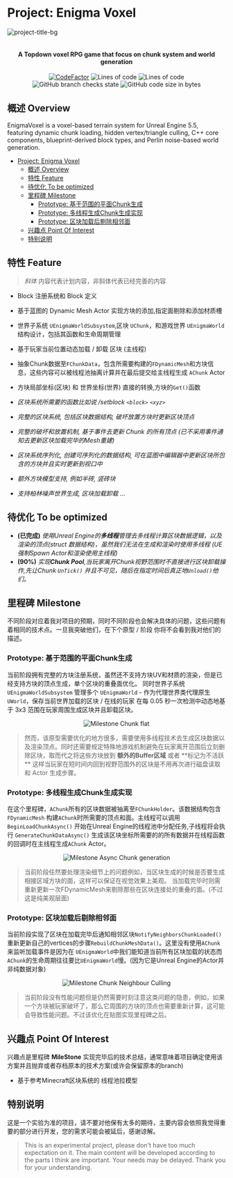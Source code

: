 ﻿# Project: Enigma Voxel

![project-title-bg](https://github.com/user-attachments/assets/b4fe8d0d-e874-4977-aa1a-24aa8265515f)

<p align="center">
<img src = "https://i.imgur.com/EF6t6WA.png" alt="">
</p>

<h4 align="center">A Topdown voxel RPG game that focus on chunk system and world generation</h4>
<p align="center">
<a href="https://www.codefactor.io/repository/github/caishangqi/EnigmaVoxel"><img src="https://www.codefactor.io/repository/github/caishangqi/EnigmaVoxel/badge" alt="CodeFactor" /></a>
<img alt="Lines of code" src="https://img.shields.io/tokei/lines/github/Caishangqi/EnigmaVoxel">
<img alt="Lines of code" src="https://img.shields.io/badge/Unreal Engine-5.5-green">
<img alt="GitHub branch checks state" src="https://img.shields.io/github/checks-status/Caishangqi/EnigmaVoxel/master?label=build">
<img alt="GitHub code size in bytes" src="https://img.shields.io/github/languages/code-size/Caishangqi/EnigmaVoxel">
</p>

## 概述 Overview

EnigmaVoxel is a voxel-based terrain system for Unreal Engine 5.5, featuring dynamic chunk loading, hidden vertex/triangle culling, C++ core components, blueprint-derived block types, and Perlin
noise-based world generation.

<!-- TOC -->
* [Project: Enigma Voxel](#project-enigma-voxel)
  * [概述 Overview](#概述-overview)
  * [特性 Feature](#特性-feature)
  * [待优化 To be optimized](#待优化-to-be-optimized)
  * [里程碑 Milestone](#里程碑-milestone)
    * [Prototype: 基于范围的平面Chunk生成](#prototype-基于范围的平面chunk生成)
    * [Prototype: 多线程生成Chunk生成实现](#prototype-多线程生成chunk生成实现)
    * [Prototype: 区块加载后剔除相邻面](#prototype-区块加载后剔除相邻面)
  * [兴趣点 Point Of Interest](#兴趣点-point-of-interest)
  * [特别说明](#特别说明)
<!-- TOC -->

## 特性 Feature

> *斜体* 内容代表计划内容，非斜体代表已经完善的内容

- Block 注册系统和 Block 定义
- 基于蓝图的 Dynamic Mesh Actor 实现方块的添加,指定面剔除和添加材质槽
- 世界子系统 `UEnigmaWorldSubsystem`,区块 `UChunk`，和游戏世界 `UEnigmaWorld` 结构设计，包括其函数和生命周期管理
- 基于玩家当前位置动态加载 / 卸载 区块 (主线程)
- 抽象Chunk数据至`FChunkData`，包含所需要构建的`FDynamicMesh`和方块信息，这些内容可以被线程池抽离计算并在最后提交给主线程生成 `AChunk` Actor
- 方块局部坐标(区块) 和 世界坐标(世界) 直接的转换,方块的`Get()`函数

- *区块系统所需要的函数比如说 /setblock `<block>` `<xyz>`*
- *完整的区块系统, 包括区块数据结构, 破坏放置方块时更新区块顶点*
- *完整的破坏和放置机制, 基于事件去更新 Chunk 的所有顶点 (已不采用事件通知去更新区块加载完毕的Mesh重建)*
- *区块系统序列化, 创建可序列化的数据结构, 可在蓝图中编辑器中更新区块所包含的方块并且实时更新到视口中*
- *额外方块模型支持, 例如半砖, 竖砖块*
- _支持柏林噪声世界生成, 区块加载卸载_
  ...

## 待优化 To be optimized

- **(已完成)** *使用Unreal Engine的**多线程**管理去多线程计算区块数据逻辑，以及渲染的顶点(struct 数据结构)，虽然我们无法在生成和渲染时使用多线程 (UE 强制Spawn Actor和渲染使用主线程)*
- **(90%)** *实现**Chunk Pool**,当玩家离开Chunk视野范围时不直接进行区块卸载操作,先让Chunk `UnTick()` 并且不可见，随后在指定时间后真正地`Unload()`他们。*

## 里程碑 Milestone

不同阶段对应着我对项目的预期，同时不同阶段也会解决具体的问题，这些问题有着相同的技术点。一旦我突破他们，在下个原型 / 阶段 你将不会看到我对他们的描述。

### Prototype: 基于范围的平面Chunk生成

当前阶段拥有完整的方块注册系统，虽然还不支持方块UV和材质的渲染，但是已经支持方块的顶点生成，单个区块的重叠面优化。 同时世界子系统 `UEnigmaWorldSubsystem` 管理多个 `UEnigmaWorld` - 作为代理世界类代理原生
`UWorld`，保存当前世界加载的区块 / 在线的玩家 在每 0.05 秒一次检测中动态地基于 3x3 范围在玩家周围生成区块并且卸载区块。

<p align="center">
<img src = "https://github.com/Caishangqi/EnigmaVoxel/blob/5fafe235e8a87f850b4bd8df092dbd2a14f384a0/Doc/res/Milestone_Chunk_Flat_Generation.gif" alt="Milestone Chunk flat">
</p>

> 然而，该原型需要优化的地方很多，需要使用多线程技术去生成区块数据以及渲染顶点。同时还需要规定特殊地游戏机制避免在玩家离开范围后立刻删除区块，取而代之将这些方块放到 **额外的Buffer区域** 或者 **标记为不活跃
** 这样当玩家在短时间内回到视野范围外的区块是不用再次进行磁盘读取和 Actor 生成步骤。

### Prototype: 多线程生成Chunk生成实现

在这个里程碑，`AChunk`所有的区块数据被抽离至`FChunkHolder`。该数据结构包含 `FDynamicMesh` 构建`AChunk`时所需要的顶点和面。主线程可以调用 `BeginLoadChunkAsync()` 开始在Unreal Engine的线程池中分配任务,子线程将会执行
`GenerateChunkDataAsync()` 生成该区块坐标所需要的的所有数据并在线程函数的回调时在主线程生成`AChunk` Actor。

<p align="center">
<img src = "https://github.com/Caishangqi/EnigmaVoxel/blob/53ec02f39083d8b1740c5533eeeead407e938c91/Doc/res/Milestone_Chunk_16x8_Asyn.gif" alt="Milestone Async Chunk generation">
</p>

> 当前阶段任然要处理渲染细节上的问题例如，当区块生成的时候是否要生成相接区域方块的面，这样可以保证在视觉效果上美观。
> 当加载完毕时则需重新更新一次FDynamicMesh来剔除那些在区块连接处的重叠的面。(不过这是纯美观层面)

### Prototype: 区块加载后剔除相邻面

当前阶段实现了区块在加载完毕后通知相邻区块`NotifyNeighborsChunkLoaded()`重新更新自己的vertices的步骤`RebuildChunkMeshData()`。这里没有使用`AChunk`来监听加载事件是因为在
`UEnigmaWorld`中我们能知道当前所有区块加载的状态而`AChunk`的生命周期往往要比`UEnigmaWorld`慢。(因为它是Unreal Engine的Actor并非纯数据对象)

<p align="center">
<img src = "https://github.com/Caishangqi/EnigmaVoxel/blob/6c45ca2dd1a3ae9145c32cd462228f6d4c61e696/Doc/res/Milestone_Chunk_neibour_culling.gif" alt="Milestone Chunk Neighbour Culling">
</p>

> 当前阶段没有性能问题但是仍然需要时刻注意这类问题的隐患，例如，如果一个方块被玩家破坏了，那么它周围的方块的顶点也需要重新计算，这可能会导致性能问题。不过该优化在贴图实现里程碑之后。

## 兴趣点 Point Of Interest
兴趣点是里程碑 **MileStone** 实现完毕后的技术总结，通常意味着项目确定使用该方案并且抛弃或者存档原本的技术方案(或许会保留原本的branch)

- 基于参考Minecraft区块系统的 线程池拉模型

## 特别说明

这是一个实验为准的项目，请不要对他保有太多的期待，主要内容会依照我觉得重要的部分进行开发，您的需求可能会被延后，感谢谅解。

> This is an experimental project, please don't have too much expectation on it. The main content will be developed according to the parts I think are important. Your needs may be delayed. Thank you
> for your understanding.
